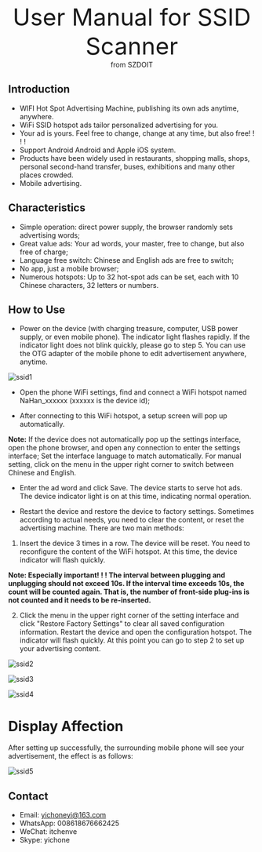 <center> <font size=10> User Manual for SSID Scanner </font></center>

<center> from SZDOIT </center>


## Introduction

- WIFI Hot Spot Advertising Machine, publishing its own ads anytime, anywhere.
- WiFi SSID hotspot ads tailor personalized advertising for you.
- Your ad is yours. Feel free to change, change at any time, but also free! ! ! !
- Support Android Android and Apple iOS system.
- Products have been widely used in restaurants, shopping malls, shops, personal second-hand transfer, buses, exhibitions and many other places crowded.
- Mobile advertising.

## Characteristics

- Simple operation: direct power supply, the browser randomly sets advertising words;
- Great value ads: Your ad words, your master, free to change, but also free of charge;
- Language free switch: Chinese and English ads are free to switch;
- No app, just a mobile browser;
- Numerous hotspots: Up to 32 hot-spot ads can be set, each with 10 Chinese characters, 32 letters or numbers.

## How to Use

* Power on the device (with charging treasure, computer, USB power supply, or even mobile phone). The indicator light flashes rapidly. If the indicator light does not blink quickly, please go to step 5. You can use the OTG adapter of the mobile phone to edit advertisement anywhere, anytime.

![ssid1](https://github.com/SmartArduino/document/raw/master/docs/Prober/ssid/ssid1.jpg)

* Open the phone WiFi settings, find and connect a WiFi hotspot named NaHan_xxxxxx (xxxxxx is the device id);


* After connecting to this WiFi hotspot, a setup screen will pop up automatically.

**Note:**
If the device does not automatically pop up the settings interface, open the phone browser, and open any connection to enter the settings interface;
Set the interface language to match automatically. For manual setting, click on the menu in the upper right corner to switch between Chinese and English.


* Enter the ad word and click Save. The device starts to serve hot ads. The device indicator light is on at this time, indicating normal operation.

* Restart the device and restore the device to factory settings. Sometimes according to actual needs, you need to clear the content, or reset the advertising machine. There are two main methods:

1) Insert the device 3 times in a row. The device will be reset. You need to reconfigure the content of the WiFi hotspot. At this time, the device indicator will flash quickly.

**Note: Especially important! ! ! The interval between plugging and unplugging should not exceed 10s. If the interval time exceeds 10s, the count will be counted again. That is, the number of front-side plug-ins is not counted and it needs to be re-inserted.**

2) Click the menu in the upper right corner of the setting interface and click "Restore Factory Settings" to clear all saved configuration information. Restart the device and open the configuration hotspot. The indicator will flash quickly. At this point you can go to step 2 to set up your advertising content.

![ssid2](https://github.com/SmartArduino/document/raw/master/docs/Prober/ssid/ssid2.jpg)



![ssid3](https://github.com/SmartArduino/document/raw/master/docs/Prober/ssid/ssid3.jpg)



![ssid4](https://github.com/SmartArduino/document/raw/master/docs/Prober/ssid/ssid4.jpg)



# Display Affection

After setting up successfully, the surrounding mobile phone will see your advertisement, the effect is as follows:

![ssid5](https://github.com/SmartArduino/document/raw/master/docs/Prober/ssid/ssid5.jpg)

## Contact

- Email: yichoneyi@163.com
- WhatsApp: 008618676662425
- WeChat: itchenve
- Skype: yichone